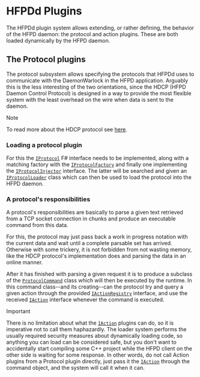 ﻿---
note: This uses DFM syntax, will probably render with minor inconvenience on GitHub.
---

# HFPDd Plugins

The HFPDd plugin system allows extending, or rather defining, the behavior of the HFPD daemon: the protocol and action
plugins.
These are both loaded dynamically by the HFPD daemon.

## The Protocol plugins

The protocol subsystem allows specifying the protocols that HFPDd uses to communicate with the DaemonWarlock in the
HFPD application.
Arguably this is the less interesting of the two orientations, since the HDCP (HFPD Daemon Control Protocol) is designed
in a way to provide the most flexible system with the least overhead on the wire when data is sent to the daemon.

> [!NOTE]
> To read more about the HDCP protocol see [here](HDCP.md).

### Loading a protocol plugin

For this the [`IProtocol`](xref:HFPDd.Protocol.Protocol.IProtocol) F# interface needs to be implemented, along with a 
matching factory with the [`IProtocolFactory`](xref:HFPDd.Protocol.Protocol.IProtocolFactory) and finally one 
implementing the [`IProtocolInjector`](xref:HFPDd.Protocol.Protocol.IProtocolInjector) interface. The latter will be 
searched and given an [`IProtocolLoader`](xref:HFPDd.Protocol.Protocol.IProtocolLoader) class which can then be used to 
load the protocol into the HFPD daemon.

### A protocol's responsibilities

A protocol's responsibilities are basically to parse a given text retrieved from a TCP socket connection in chunks and 
produce an executable command from this data.

For this, the protocol may just pass back a work in progress notation with the current data and wait until a complete
parsable set has arrived. Otherwise with some trickery, it is not forbidden from not wasting memory, like the HDCP
protocol's implementation does and parsing the data in an online manner.

After it has finished with parsing a given request it is to produce a subclass of the 
[`ProtocolCommand`](xref:HFPDd.Core.ProtocolCommand) class which will then be executed by the runtime.
In this command class--and its creating--can the protocol try and query a given action through the provided
[`IActionRegistry`](xref:HFPDd.Protocol.IActionRegistry) interface, and use the received 
[`IAction`](xref:HFPDd.Protocol.Action.IAction) interface whenever the command is executed.

> [!IMPORTANT]
> There is no limitation about what the [`IAction`](xref:HFPDd.Protocol.Action.IAction) plugins can do, so it is 
> imperative not to call them haphazardly.
> The loader system performs the usually required security measures about dynamically loading code, so anything you can 
> load can be considered safe, but you don't want to accidentally start compiling some C++ project while the HFPD client 
> on the other side is waiting for some response.
> In other words, do not call Action plugins from a Protocol plugin directly, just pass it the 
> [`IAction`](xref:HFPDd.Protocol.Action.IAction) through the command object, and the system will call it when it can.

